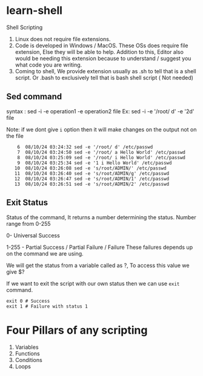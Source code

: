 # learn-shell

Shell Scripting

1. Linux does not require file extensions.
2. Code is developed in Windows / MacOS. These OSs does require file extension, Else they will be able to help. Addition to this, Editor also would be needing this extension because to understand / suggest you what code you are writing.
3. Coming to shell, We provide extension usually as .sh to tell that is a shell script. Or .bash to exclusively tell that is bash shell script ( Not needed)


## Sed command 
syntax : sed -i -e operation1 -e operation2 file 
Ex: sed -i -e '/root/ d' -e '2d' file

Note: if we dont give `i` option then it will make changes on the output not on the file 

```shell
    6  08/10/24 03:24:32 sed -e '/root/ d' /etc/passwd
    7  08/10/24 03:24:50 sed -e '/root/ a Hello World' /etc/passwd
    8  08/10/24 03:25:09 sed -e '/root/ i Hello World' /etc/passwd
    9  08/10/24 03:25:34 sed -e '1 i Hello World' /etc/passwd
   10  08/10/24 03:26:08 sed -e 's/root/ADMIN/' /etc/passwd
   11  08/10/24 03:26:40 sed -e 's/root/ADMIN/g' /etc/passwd
   12  08/10/24 03:26:47 sed -e 's/root/ADMIN/1' /etc/passwd
   13  08/10/24 03:26:51 sed -e 's/root/ADMIN/2' /etc/passwd
```

## Exit Status

Status of the command, It returns a number determining the status.
Number range from 0-255 

0- Universal Success 

1-255 - Partial Success / Partial Failure / Failure
These failures depends up on the command we are using.

We will get the status from a variable called as ?, To access this value we give $? 

If we want to exit the script with our own status then we can use `exit` command. 

```shell 
exit 0 # Success 
exit 1 # Failure with status 1 
```



# Four Pillars of any scripting 

1. Variables
2. Functions
3. Conditions
4. Loops



